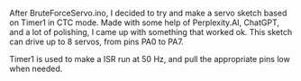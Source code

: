 After BruteForceServo.ino, I decided to try and make a servo sketch based on Timer1 in CTC mode. Made with some help of Perplexity.AI, ChatGPT, and a lot of polishing, I came up with something that worked ok.
This sketch can drive up to 8 servos, from pins PA0 to PA7.<p>
Timer1 is used to make a ISR run at 50 Hz, and pull the appropriate pins low when needed.
